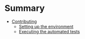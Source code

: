 # Summary

* [Contributing](contributing/README.md)
   * [Setting up the environment](contributing/environment.md)
   * [Executing the automated tests](contributing/testing.md)

